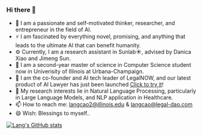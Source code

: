 ### Hi there 👋

- 🌱 I am a passionate and self-motivated thinker, researcher, and entrepreneur in the field of AI.
- ⚡ I am fascinated by everything novel, promising, and anything that leads to the ultimate AI that can benefit humanity.
- ⚙️ Currently, I am a research assistant in Sunlab☀️, advised by Danica Xiao and Jimeng Sun.
- 🏫 I am a second-year master of science in Computer Science student now in Univerisity of Illinois at Urbana-Champaign.
- 🔭 I am the co-founder and AI tech leader of LegalNOW, and our latest product of AI Lawyer has just been launched [Click to try it](https://ai.legalnow.xyz/)!
- 🔭 My research interests lie in Natural Language Processing, particularly in Large Language Models, and NLP application in Healthcare.
- 📫 How to reach me: langcao2@illinois.edu & langcao@legal-dao.com
- 😄 Wish: Blessings to myself..

[![Lang's GitHub stats](https://github-readme-stats.vercel.app/api?username=windszzlang)](https://github.com/anuraghazra/github-readme-stats)

<!--
**windsOvO/windsOvO** is a ✨ _special_ ✨ repository because its `README.md` (this file) appears on your GitHub profile.

Here are some ideas to get you started:

- 🔭 I’m currently working on full stack software development, machine learning projects etc.
- 🌱 I’m currently learning machine learning, natural language processing, etc.
- 👯 I’m looking to collaborate on ...
- 🤔 I’m looking for help with ...
- 💬 Ask me about ...
- 📫 How to reach me: windszzlang@gmail.com
- 😄 Pronouns: ...
- ⚡ Fun fact: ...
-->

